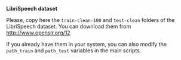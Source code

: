 **LibriSpeech dataset**

Please, copy here the `train-clean-100` and `test-clean` folders of the LibriSpeech dataset. You can download them from http://www.openslr.org/12

If you already have them in your system, you can also modify the `path_train` and `path_test` variables in the main scripts.